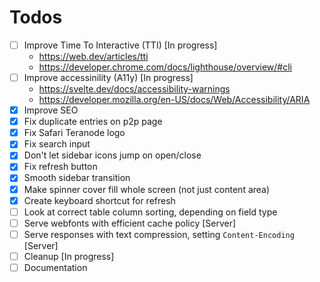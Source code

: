 # Todos

- [ ] Improve Time To Interactive (TTI) [In progress]
  - https://web.dev/articles/tti
  - https://developer.chrome.com/docs/lighthouse/overview/#cli
- [ ] Improve accessinility (A11y) [In progress]
  - https://svelte.dev/docs/accessibility-warnings
  - https://developer.mozilla.org/en-US/docs/Web/Accessibility/ARIA
- [x] Improve SEO
- [x] Fix duplicate entries on p2p page
- [x] Fix Safari Teranode logo
- [x] Fix search input
- [x] Don't let sidebar icons jump on open/close
- [x] Fix refresh button
- [x] Smooth sidebar transition
- [x] Make spinner cover fill whole screen (not just content area)
- [x] Create keyboard shortcut for refresh
- [ ] Look at correct table column sorting, depending on field type
- [ ] Serve webfonts with efficient cache policy [Server]
- [ ] Serve responses with text compression, setting `Content-Encoding` [Server]
- [ ] Cleanup [In progress]
- [ ] Documentation
